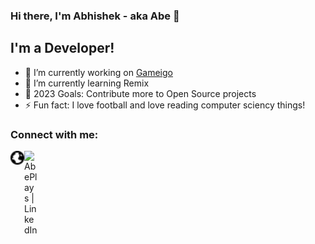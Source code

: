 ### Hi there, I'm Abhishek - aka Abe 👋
<!-- ![](https://komarev.com/ghpvc/?username=AbePlays&color=green) -->

## I'm a Developer!

- 🔭 I’m currently working on [Gameigo][Gameigo]
- 🌱 I’m currently learning Remix
- 🥅 2023 Goals: Contribute more to Open Source projects
- ⚡ Fun fact: I love football and love reading computer sciency things!

### Connect with me:

[<img align="left" alt="My Portfolio Website" width="22px" src="https://raw.githubusercontent.com/iconic/open-iconic/master/svg/globe.svg" />][website]
[<img align="left" alt="AbePlays | LinkedIn" width="22px" src="https://cdn.jsdelivr.net/npm/simple-icons@v3/icons/linkedin.svg" />][linkedin]

[website]: https://wrongabhishek.com
[linkedin]: https://www.linkedin.com/in/abe10/
[memestagram]: https://github.com/AbePlays/Memestagram
[xkcd]: https://github.com/AbePlays/xkcd
[Restauro]: https://github.com/AbePlays/Restauro
[Viewster]: https://github.com/AbePlays/Viewster
[Outfitr]: https://github.com/AbePlays/Outfitr
[Gameigo]: https://gameigo.vercel.app
